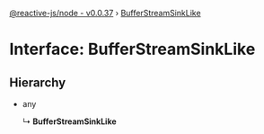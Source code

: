 [@reactive-js/node - v0.0.37](../README.md) › [BufferStreamSinkLike](bufferstreamsinklike.md)

# Interface: BufferStreamSinkLike

## Hierarchy

* any

  ↳ **BufferStreamSinkLike**
